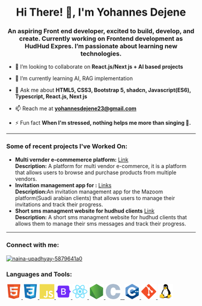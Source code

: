 <h1 align="center">Hi There! 👋, I'm Yohannes Dejene</h1>
<h3 align="center">An aspiring Front end developer, excited to build, develop, and create. Currently working on Frontend development as HudHud Expres. I’m passionate about learning new technologies.</h3>

- 👯 I’m looking to collaborate on **React.js/Next js + AI based projects**

- 🌱 I’m currently learning AI, RAG implementation

- 💬 Ask me about **HTML5, CSS3, Bootstrap 5, shadcn, Javascript(ES6), Typescript, React.js, Next js**

- 📫 Reach me at **yohannesdejene23@gmail.com**

- ⚡ Fun fact **When I'm stressed, nothing helps me more than singing 🎤.**

---

<h3 align="left">Some of recent projects  I've Worked On:</h3>
<ul>
    <li>
        <strong>Multi vernder e-commemerce platform:</strong> <a href="https://commercepal.com/browse" target="_blank">Link</a>  
        <br>
        <strong>Description:</strong> A platform for multi vendor e-commerce, it is a platform that allows users to browse and purchase products from multiple vendors.
    </li>
    <li>
        <strong>Invitation management app for :</strong> <a href="https://beta.mazoom.sa/" target="_blank">Links</a>  
        <br>
        <strong>Description:</strong>An invitation management app for the Mazoom platform(Suadi arabian clients) that allows users to manage their invitations and track their progress.
    </li>
    <li>
        <strong>Short sms managment website for hudhud clients</strong> <a href="http://196.188.172.179:3008/" target="_blank">Link</a>  
        <br>
        <strong>Description:</strong> A short sms managment website for hudhud clients that allows them to manage their sms messages and track their progress.
</ul>   

---

<h3 align="left">Connect with me:</h3>
<p align="left">
    <a href="https://www.linkedin.com/in/johnabi/" target="blank">
        <img align="center" src="https://cdn.jsdelivr.net/npm/simple-icons@3.0.1/icons/linkedin.svg" alt="naina-upadhyay-5879641a0" height="30" width="40" />
    </a>
</p>

<h3 align="left">Languages and Tools:</h3>
<p align="left">  
    <a href="https://www.w3.org/html/" target="_blank"> 
        <code><img src="https://raw.githubusercontent.com/devicons/devicon/master/icons/html5/html5-original.svg" alt="html5" width="40" height="40"/></code> 
    </a>  
    <a href="https://www.w3schools.com/css/" target="_blank"> 
        <code><img src="https://raw.githubusercontent.com/devicons/devicon/master/icons/css3/css3-original.svg" alt="css3" width="40" height="40"/></code>  
    </a> 
    <a href="https://developer.mozilla.org/en-US/docs/Web/JavaScript" target="_blank"> 
        <code><img src="https://raw.githubusercontent.com/devicons/devicon/master/icons/javascript/javascript-plain.svg" alt="javascript" width="40" height="40"/></code>  
    </a>
    <a href="https://getbootstrap.com" target="_blank"> 
        <code><img src="https://raw.githubusercontent.com/devicons/devicon/master/icons/bootstrap/bootstrap-plain.svg" alt="bootstrap" width="40" height="40"/></code>  
    </a>
    <a href="https://reactjs.org//" target="_blank"> 
        <code><img src="https://raw.githubusercontent.com/devicons/devicon/master/icons/react/react-original.svg" alt="react" width="40" height="40"/></code>  
    </a>
     <a href="https://nodejs.org/en/" target="_blank"> 
        <code><img src="https://raw.githubusercontent.com/devicons/devicon/master/icons/nodejs/nodejs-original.svg" alt="nodejs" width="40" height="40"/></code>  
    </a>
    <a href="https://www.cprogramming.com/" target="_blank"> 
        <code><img src="https://raw.githubusercontent.com/devicons/devicon/master/icons/c/c-original.svg" alt="c" width="40" height="40"/> </code> 
    </a> 
    <a href="https://www.w3schools.com/cpp/" target="_blank"> 
        <code><img src="https://raw.githubusercontent.com/devicons/devicon/master/icons/cplusplus/cplusplus-original.svg" alt="cplusplus" width="40" height="40"/></code>  
    </a>
    <a href="https://git-scm.com/" target="_blank"> 
        <code><img src="https://raw.githubusercontent.com/devicons/devicon/master/icons/git/git-original.svg" alt="git" width="40" height="40"/></code>  
    </a> 
    <a href="https://www.linux.org/" target="_blank"> 
        <code><img src="https://raw.githubusercontent.com/devicons/devicon/master/icons/linux/linux-original.svg" alt="linux" width="40" height="40"/></code>  
    </a> 
</p>
